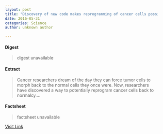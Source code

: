 ```yaml
---
layout: post
title: "Discovery of new code makes reprogramming of cancer cells possible"
date: 2016-05-31
categories: Science
author: unknown author

---
```



#### Digest
>digest unavailable

#### Extract
>Cancer researchers dream of the day they can force tumor cells to morph back to the normal cells they once were. Now, researchers have discovered a way to potentially reprogram cancer cells back to normalcy....

#### Factsheet
>factsheet unavailable

[Visit Link](http://www.sciencedaily.com/releases/2015/08/150824064916.htm)


